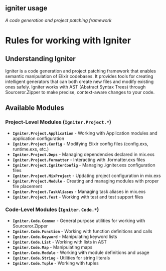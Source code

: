 <!-- igniter-start -->
## igniter usage
_A code generation and project patching framework_

# Rules for working with Igniter

## Understanding Igniter

Igniter is a code generation and project patching framework that enables semantic manipulation of Elixir codebases. It provides tools for creating intelligent generators that can both create new files and modify existing ones safely. Igniter works with AST (Abstract Syntax Trees) through Sourceror.Zipper to make precise, context-aware changes to your code.

## Available Modules

### Project-Level Modules (`Igniter.Project.*`)

- **`Igniter.Project.Application`** - Working with Application modules and application configuration
- **`Igniter.Project.Config`** - Modifying Elixir config files (config.exs, runtime.exs, etc.)
- **`Igniter.Project.Deps`** - Managing dependencies declared in mix.exs
- **`Igniter.Project.Formatter`** - Interacting with .formatter.exs files
- **`Igniter.Project.IgniterConfig`** - Managing .igniter.exs configuration files
- **`Igniter.Project.MixProject`** - Updating project configuration in mix.exs
- **`Igniter.Project.Module`** - Creating and managing modules with proper file placement
- **`Igniter.Project.TaskAliases`** - Managing task aliases in mix.exs
- **`Igniter.Project.Test`** - Working with test and test support files

### Code-Level Modules (`Igniter.Code.*`)

- **`Igniter.Code.Common`** - General purpose utilities for working with Sourceror.Zipper
- **`Igniter.Code.Function`** - Working with function definitions and calls
- **`Igniter.Code.Keyword`** - Manipulating keyword lists
- **`Igniter.Code.List`** - Working with lists in AST
- **`Igniter.Code.Map`** - Manipulating maps
- **`Igniter.Code.Module`** - Working with module definitions and usage
- **`Igniter.Code.String`** - Utilities for string literals
- **`Igniter.Code.Tuple`** - Working with tuples

<!-- igniter-end -->
